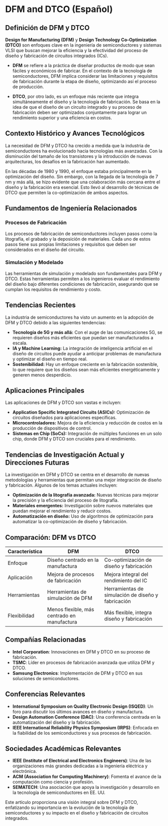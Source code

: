 # DFM and DTCO (Español)

## Definición de DFM y DTCO

**Design for Manufacturing (DFM)** y **Design Technology Co-Optimization (DTCO)** son enfoques clave en la ingeniería de semiconductores y sistemas VLSI que buscan mejorar la eficiencia y la efectividad del proceso de diseño y fabricación de circuitos integrados (ICs). 

- **DFM** se refiere a la práctica de diseñar productos de modo que sean fáciles y económicos de fabricar. En el contexto de la tecnología de semiconductores, DFM implica considerar las limitaciones y requisitos de fabricación durante la etapa de diseño, optimizando así el proceso de producción.

- **DTCO**, por otro lado, es un enfoque más reciente que integra simultáneamente el diseño y la tecnología de fabricación. Se basa en la idea de que el diseño de un circuito integrado y su proceso de fabricación deben ser optimizados conjuntamente para lograr un rendimiento superior y una eficiencia en costos.

## Contexto Histórico y Avances Tecnológicos

La necesidad de DFM y DTCO ha crecido a medida que la industria de semiconductores ha evolucionado hacia tecnologías más avanzadas. Con la disminución del tamaño de los transistores y la introducción de nuevas arquitecturas, los desafíos en la fabricación han aumentado. 

En las décadas de 1980 y 1990, el enfoque estaba principalmente en la optimización del diseño. Sin embargo, con la llegada de la tecnología de 7 nm y más allá, se hizo evidente que una colaboración más cercana entre el diseño y la fabricación era esencial. Esto llevó al desarrollo de técnicas de DTCO que permiten la co-optimización de ambos aspectos.

## Fundamentos de Ingeniería Relacionados

### Procesos de Fabricación

Los procesos de fabricación de semiconductores incluyen pasos como la litografía, el grabado y la deposición de materiales. Cada uno de estos pasos tiene sus propias limitaciones y requisitos que deben ser considerados en el diseño del circuito. 

### Simulación y Modelado

Las herramientas de simulación y modelado son fundamentales para DFM y DTCO. Estas herramientas permiten a los ingenieros evaluar el rendimiento del diseño bajo diferentes condiciones de fabricación, asegurando que se cumplan los requisitos de rendimiento y costo.

## Tendencias Recientes

La industria de semiconductores ha visto un aumento en la adopción de DFM y DTCO debido a las siguientes tendencias:

- **Tecnología de 5G y más allá:** Con el auge de las comunicaciones 5G, se requieren diseños más eficientes que puedan ser manufacturados a escala.
- **IA y Machine Learning:** La integración de inteligencia artificial en el diseño de circuitos puede ayudar a anticipar problemas de manufactura y optimizar el diseño en tiempo real.
- **Sostenibilidad:** Hay un enfoque creciente en la fabricación sostenible, lo que requiere que los diseños sean más eficientes energéticamente y generen menos desperdicio.

## Aplicaciones Principales

Las aplicaciones de DFM y DTCO son vastas e incluyen:

- **Application Specific Integrated Circuits (ASICs):** Optimización de circuitos diseñados para aplicaciones específicas.
- **Microcontroladores:** Mejora de la eficiencia y reducción de costos en la producción de dispositivos de control.
- **Sistemas en Chip (SoCs):** Integración de múltiples funciones en un solo chip, donde DFM y DTCO son cruciales para el rendimiento.

## Tendencias de Investigación Actual y Direcciones Futuras

La investigación en DFM y DTCO se centra en el desarrollo de nuevas metodologías y herramientas que permitan una mejor integración de diseño y fabricación. Algunos de los temas actuales incluyen:

- **Optimización de la litografía avanzada:** Nuevas técnicas para mejorar la precisión y la eficiencia del proceso de litografía.
- **Materiales emergentes:** Investigación sobre nuevos materiales que puedan mejorar el rendimiento y reducir costos.
- **Automatización en diseño:** Uso de algoritmos de optimización para automatizar la co-optimización de diseño y fabricación.

## Comparación: DFM vs DTCO

| Característica             | DFM                                      | DTCO                                     |
|----------------------------|------------------------------------------|------------------------------------------|
| Enfoque                    | Diseño centrado en la manufactura       | Co-optimización de diseño y fabricación  |
| Aplicación                  | Mejora de procesos de fabricación        | Mejora integral del rendimiento del IC   |
| Herramientas               | Herramientas de simulación de DFM       | Herramientas de simulación de diseño y fabricación |
| Flexibilidad               | Menos flexible, más centrado en manufactura | Más flexible, integra diseño y fabricación |

## Compañías Relacionadas

- **Intel Corporation**: Innovaciones en DFM y DTCO en su proceso de fabricación.
- **TSMC**: Líder en procesos de fabricación avanzada que utiliza DFM y DTCO.
- **Samsung Electronics**: Implementación de DFM y DTCO en sus soluciones de semiconductores.

## Conferencias Relevantes

- **International Symposium on Quality Electronic Design (ISQED)**: Un foro para discutir los últimos avances en diseño y manufactura.
- **Design Automation Conference (DAC)**: Una conferencia centrada en la automatización del diseño y la fabricación.
- **IEEE International Reliability Physics Symposium (IRPS)**: Enfocada en la fiabilidad de los semiconductores y sus procesos de fabricación.

## Sociedades Académicas Relevantes

- **IEEE (Institute of Electrical and Electronics Engineers)**: Una de las organizaciones más grandes dedicadas a la ingeniería eléctrica y electrónica.
- **ACM (Association for Computing Machinery)**: Fomenta el avance de la computación como ciencia y profesión.
- **SEMATECH**: Una asociación que apoya la investigación y desarrollo en la tecnología de semiconductores en EE. UU.

Este artículo proporciona una visión integral sobre DFM y DTCO, enfatizando su importancia en la evolución de la tecnología de semiconductores y su impacto en el diseño y fabricación de circuitos integrados.